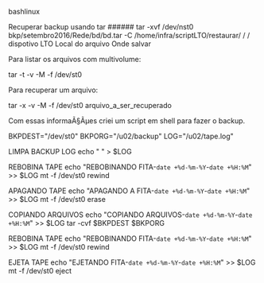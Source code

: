 bashlinux

Recuperar backup usando tar ######
tar -xvf /dev/nst0  bkp/setembro2016/Rede/bd/bd.tar -C /home/infra/scriptLTO/restaurar/
                   /                                              /                                                 \
         dispotivo LTO                           Local do arquivo                         Onde salvar

Para listar os arquivos com multivolume:

tar -t -v -M -f /dev/st0

Para recuperar um arquivo:

tar -x -v -M -f /dev/st0 arquivo_a_ser_recuperado

Com essas informaÃ§Ãµes criei um script em shell para fazer o backup.

BKPDEST="/dev/st0"
BKPORG="/u02/backup"
LOG="/u02/tape.log"

LIMPA BACKUP LOG
echo " " > $LOG

REBOBINA TAPE
echo "REBOBINANDO FITA-`date +%d-%m-%Y`-`date +%H:%M`" >> $LOG
mt -f /dev/st0 rewind

APAGANDO TAPE
echo "APAGANDO A FITA-`date +%d-%m-%Y`-`date +%H:%M`" >> $LOG
mt -f /dev/st0 erase

COPIANDO ARQUIVOS
echo "COPIANDO ARQUIVOS-`date +%d-%m-%Y`-`date +%H:%M`" >> $LOG
tar -cvf $BKPDEST $BKPORG

REBOBINA TAPE
echo "REBOBINANDO FITA-`date +%d-%m-%Y`-`date +%H:%M`" >> $LOG
mt -f /dev/st0 rewind

EJETA TAPE
echo "EJETANDO FITA-`date +%d-%m-%Y`-`date +%H:%M`" >> $LOG
mt -f /dev/st0 eject
